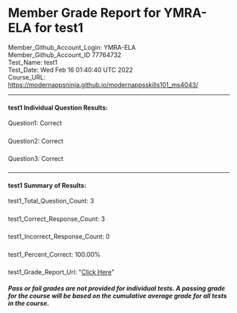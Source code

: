 # Member Grade Report for YMRA-ELA for test1  
   
Member_Github_Account_Login: YMRA-ELA  
Member_Github_Account_ID 77764732  
Test_Name: test1  
Test_Date: Wed Feb 16 01:40:40 UTC 2022  
Course_URL: https://modernappsninja.github.io/modernappsskills101_ms4043/  
   
---  
#### test1 Individual Question Results:  
Question1: Correct  
#####  
Question2: Correct  
#####  
Question3: Correct  
#####  
---  
#### test1 Summary of Results:  
test1_Total_Question_Count: 3  
#####  
test1_Correct_Response_Count: 3  
#####  
test1_Incorrect_Response_Count: 0  
#####  
test1_Percent_Correct: 100.00%  
#####  
test1_Grade_Report_Url: "[Click Here](https://github.com/modernappsninjas/YMRA-ELA/blob/main/static/userdata/courses/modernappsskills101_ms4043/grade_report.pr343.test1.md)"
##### Pass or fail grades are not provided for individual tests. A passing grade for the course will be based on the cumulative average grade for all tests in the course.  
